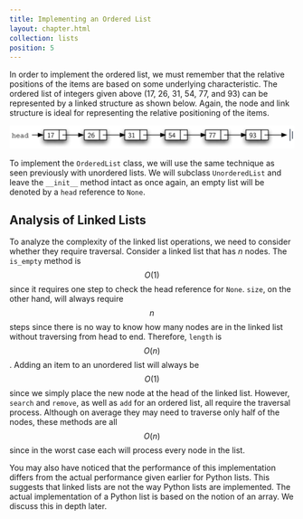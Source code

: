 ```yaml
---
title: Implementing an Ordered List
layout: chapter.html
collection: lists
position: 5
---
```


In order to implement the ordered list, we must remember that the relative
positions of the items are based on some underlying characteristic. The
ordered list of integers given above (17, 26, 31, 54, 77, and 93) can be
represented by a linked structure as shown below. Again, the node and link
structure is ideal for representing the relative positioning of the items.

![An ordered linked list](figures/ordered-list.png)

To implement the `OrderedList` class, we will use the same technique as
seen previously with unordered lists. We will subclass `UnorderedList` and
leave the `__init__` method intact as once again, an empty list will be
denoted by a `head` reference to `None`.

<!-- litpy lists/ordered_list.py -->

Analysis of Linked Lists
------------------------

To analyze the complexity of the linked list operations, we need to
consider whether they require traversal. Consider a linked list that has
*n* nodes. The `is_empty` method is $$O(1)$$ since it requires one step to
check the head reference for `None`. `size`, on the other hand, will
always require $$n$$ steps since there is no way to know how many nodes
are in the linked list without traversing from head to end. Therefore,
`length` is $$O(n)$$. Adding an item to an unordered list will always be
$$O(1)$$ since we simply place the new node at the head of the linked list.
However, `search` and `remove`, as well as `add` for an ordered list,
all require the traversal process. Although on average they may need to
traverse only half of the nodes, these methods are all $$O(n)$$ since in
the worst case each will process every node in the list.

You may also have noticed that the performance of this implementation
differs from the actual performance given earlier for Python lists. This
suggests that linked lists are not the way Python lists are implemented.
The actual implementation of a Python list is based on the notion of an
array. We discuss this in depth later.

